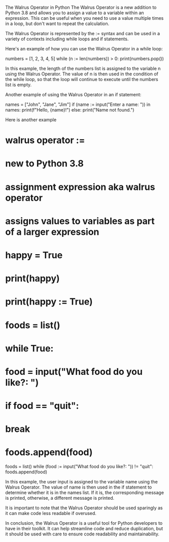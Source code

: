 The Walrus Operator in Python
The Walrus Operator is a new addition to Python 3.8 and allows you to assign a value to a variable within an expression. This can be useful when you need to use a value multiple times in a loop, but don't want to repeat the calculation.

The Walrus Operator is represented by the := syntax and can be used in a variety of contexts including while loops and if statements.

Here's an example of how you can use the Walrus Operator in a while loop:

numbers = [1, 2, 3, 4, 5]
while (n := len(numbers)) > 0:
    print(numbers.pop())

In this example, the length of the numbers list is assigned to the variable n using the Walrus Operator. The value of n is then used in the condition of the while loop, so that the loop will continue to execute until the numbers list is empty.

Another example of using the Walrus Operator in an if statement:

names = ["John", "Jane", "Jim"]
if (name := input("Enter a name: ")) in names:
    print(f"Hello, {name}!")
else:
    print("Name not found.")

Here is another example

# walrus operator :=
# new to Python 3.8
# assignment expression aka walrus operator
# assigns values to variables as part of a larger expression
# happy = True
# print(happy)
# print(happy := True)
# foods = list()
# while True:
#   food = input("What food do you like?: ")
#       if food == "quit":
#           break
#   foods.append(food)
foods = list()
while (food := input("What food do you like?: ")) != "quit":
    foods.append(food)

In this example, the user input is assigned to the variable name using the Walrus Operator. The value of name is then used in the if statement to determine whether it is in the names list. If it is, the corresponding message is printed, otherwise, a different message is printed.

It is important to note that the Walrus Operator should be used sparingly as it can make code less readable if overused.

In conclusion, the Walrus Operator is a useful tool for Python developers to have in their toolkit. It can help streamline code and reduce duplication, but it should be used with care to ensure code readability and maintainability.